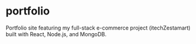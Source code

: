 # portfolio
Portfolio site featuring my full-stack e-commerce project (itechZestamart) built with React, Node.js, and MongoDB.
